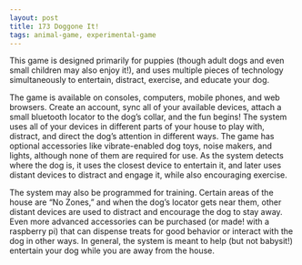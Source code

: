 ```yaml
---
layout: post
title: 173 Doggone It!
tags: animal-game, experimental-game
---
```

This game is designed primarily for puppies (though adult dogs and even small children may also enjoy it!), and uses multiple pieces of technology simultaneously to entertain, distract, exercise, and educate your dog.

The game is available on consoles, computers, mobile phones, and web browsers.  Create an account, sync all of your available devices, attach a small bluetooth locator to the dog’s collar, and the fun begins!  The system uses all of your devices in different parts of your house to play with, distract, and direct the dog’s attention in different ways.  The game has optional accessories like vibrate-enabled dog toys, noise makers, and lights, although none of them are required for use.  As the system detects where the dog is, it uses the closest device to entertain it, and later uses distant devices to distract and engage it, while also encouraging exercise. 

The system may also be programmed for training.  Certain areas of the house are “No Zones,” and when the dog’s locator gets near them, other distant devices are used to distract and encourage the dog to stay away.  Even more advanced accessories can be purchased (or made! with a raspberry pi) that can dispense treats for good behavior or interact with the dog in other ways.  In general, the system is meant to help (but not babysit!) entertain your dog while you are away from the house.